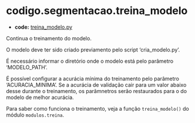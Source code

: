 <a id="codigo-segmentacao-treina-modelo"></a>

# codigo.segmentacao.treina_modelo

* **code:**
  [treina_modelo.py](../../../../codigo/segmentacao/treina_modelo.py)

<a id="module-codigo.segmentacao.treina_modelo"></a>

Continua o treinamento do modelo.

O modelo deve ter sido criado previamento pelo script ‘cria_modelo.py’.

É necessário informar o diretório onde o modelo está pelo parâmetro ‘MODELO_PATH’.

É possível configurar a acurácia mínima do treinamento pelo parâmetro ‘ACURACIA_MINIMA’. Se a acurácia de
validação cair para um valor abaixo desse durante o treinamento, os parãmnetros serão restaurados para o
do modelo de melhor acurácia.

Para saber como funciona o treinamento, veja a função `treina_modelo()` do
módulo `modulos.treina`.
